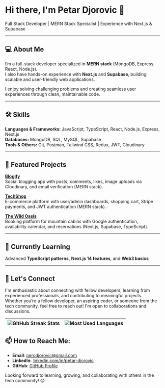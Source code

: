 # Hi there, I'm Petar Djorovic 👋
Full Stack Developer | MERN Stack Specialist | Experience with Next.js & Supabase

---

## 💻 About Me
I’m a full-stack developer specialized in **MERN stack** (MongoDB, Express, React, Node.js).  
I also have hands-on experience with **Next.js** and **Supabase**, building scalable and user-friendly web applications.  

I enjoy solving challenging problems and creating seamless user experiences through clean, maintainable code.

---

## 🛠️ Skills
**Languages & Frameworks:** JavaScript, TypeScript, React, Node.js, Express, Next.js  
**Databases:** MongoDB, SQL, MySQL, Supabase  
**Tools & Others:** Git, Postman, Tailwind CSS, Redux, JWT, Cloudinary  

---

## 🚀 Featured Projects
 **[Blogify](https://github.com/petardjorovic/My-social-network)**  
Social blogging app with posts, comments, likes, image uploads via Cloudinary, and email verification (MERN stack).  

**[TechShop](https://github.com/petardjorovic/FullStackMyWebShop)**  
E-commerce platform with user/admin dashboards, shopping cart, Stripe payments, and JWT authentication (MERN stack).  

**[The Wild Oasis](https://github.com/petardjorovic/BookingsProjectNext)**  
Booking platform for mountain cabins with Google authentication, availability calendar, and reservations (Next.js, Supabase, TypeScript). 

---

## 🎯 Currently Learning
Advanced **TypeScript patterns**, **Next.js 14 features**, and **Web3 basics**  

---

## 🚀 Let's Connect
I'm enthusiastic about connecting with fellow developers, learning from experienced professionals, and contributing to meaningful projects. Whether you’re a fellow developer, an aspiring coder, or someone from the tech community, feel free to reach out! I'm open to collaborations and discussions.

|  ![GitHub Streak Stats](https://github-readme-streak-stats.herokuapp.com/?user=petardjorovic) | ![Most Used Languages](https://github-readme-stats.vercel.app/api/top-langs/?username=petardjorovic&layout=compact&langs_count=5) |
|---|---|


## 📫 How to Reach Me:
- **Email**: [perodjorovic@gmail.com](mailto:perodjorovic@gmail.com)
- **LinkedIn**: [linkedin.com/in/petar-djorovic](https://www.linkedin.com/in/petar-djorovic)  
- **GitHub**: [GitHub Profile](https://github.com/petardjorovic)


Looking forward to learning, growing, and collaborating with others in the tech community! 😊

